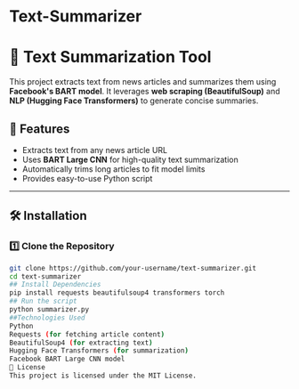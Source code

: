 # Text-Summarizer
# 📰 Text Summarization Tool  

This project extracts text from news articles and summarizes them using **Facebook's BART model**. It leverages **web scraping (BeautifulSoup)** and **NLP (Hugging Face Transformers)** to generate concise summaries.

## 🚀 Features  
- Extracts text from any news article URL  
- Uses **BART Large CNN** for high-quality text summarization  
- Automatically trims long articles to fit model limits  
- Provides easy-to-use Python script  

---

## 🛠 Installation  

### **1️⃣ Clone the Repository**  
```bash
git clone https://github.com/your-username/text-summarizer.git
cd text-summarizer
## Install Dependencies
pip install requests beautifulsoup4 transformers torch
## Run the script
python summarizer.py
##Technologies Used
Python
Requests (for fetching article content)
BeautifulSoup4 (for extracting text)
Hugging Face Transformers (for summarization)
Facebook BART Large CNN model
📜 License
This project is licensed under the MIT License.
